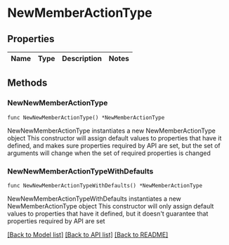 # NewMemberActionType

## Properties

Name | Type | Description | Notes
------------ | ------------- | ------------- | -------------

## Methods

### NewNewMemberActionType

`func NewNewMemberActionType() *NewMemberActionType`

NewNewMemberActionType instantiates a new NewMemberActionType object
This constructor will assign default values to properties that have it defined,
and makes sure properties required by API are set, but the set of arguments
will change when the set of required properties is changed

### NewNewMemberActionTypeWithDefaults

`func NewNewMemberActionTypeWithDefaults() *NewMemberActionType`

NewNewMemberActionTypeWithDefaults instantiates a new NewMemberActionType object
This constructor will only assign default values to properties that have it defined,
but it doesn't guarantee that properties required by API are set


[[Back to Model list]](../README.md#documentation-for-models) [[Back to API list]](../README.md#documentation-for-api-endpoints) [[Back to README]](../README.md)


